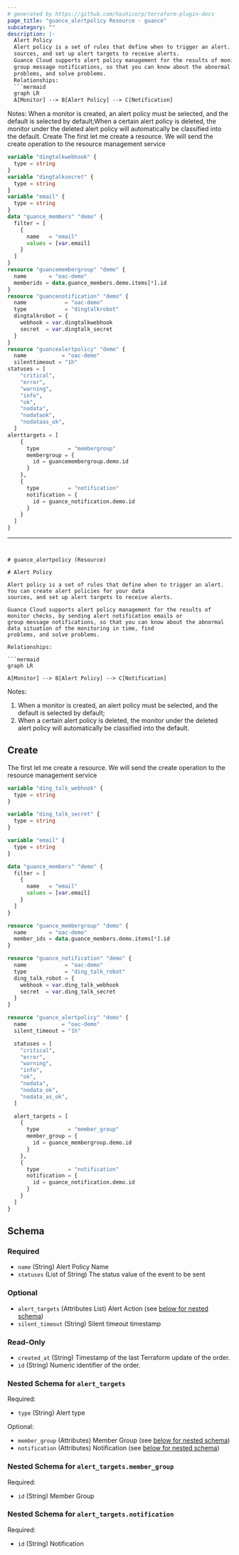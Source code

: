 ```yaml
---
# generated by https://github.com/hashicorp/terraform-plugin-docs
page_title: "guance_alertpolicy Resource - guance"
subcategory: ""
description: |-
  Alert Policy
  Alert policy is a set of rules that define when to trigger an alert. You can create alert policies for your data
  sources, and set up alert targets to receive alerts.
  Guance Cloud supports alert policy management for the results of monitor checks, by sending alert notification emails or
  group message notifications, so that you can know about the abnormal data situation of the monitoring in time, find
  problems, and solve problems.
  Relationships:
  ```mermaid
  graph LR
  A[Monitor] --> B[Alert Policy] --> C[Notification]
  ```
  Notes:
  When a monitor is created, an alert policy must be selected, and the default is selected by default;When a certain alert policy is deleted, the monitor under the deleted alert policy will automatically be classified
  into the default.
  Create
  The first let me create a resource. We will send the create operation to the resource management service
  ```terraform
  variable "dingtalkwebhook" {
    type = string
  }
  variable "dingtalksecret" {
    type = string
  }
  variable "email" {
    type = string
  }
  data "guance_members" "demo" {
    filter = [
      {
        name   = "email"
        values = [var.email]
      }
    ]
  }
  resource "guancemembergroup" "demo" {
    name       = "oac-demo"
    memberids = data.guance_members.demo.items[*].id
  }
  resource "guancenotification" "demo" {
    name            = "oac-demo"
    type            = "dingtalkrobot"
    dingtalkrobot = {
      webhook = var.dingtalkwebhook
      secret  = var.dingtalk_secret
    }
  }
  resource "guancealertpolicy" "demo" {
    name           = "oac-demo"
    silenttimeout = "1h"
  statuses = [
      "critical",
      "error",
      "warning",
      "info",
      "ok",
      "nodata",
      "nodataok",
      "nodataas_ok",
    ]
  alerttargets = [
      {
        type         = "membergroup"
        membergroup = {
          id = guancemembergroup.demo.id
        }
      },
      {
        type         = "notification"
        notification = {
          id = guance_notification.demo.id
        }
      }
    ]
  }
  ```
---
```


# guance_alertpolicy (Resource)

# Alert Policy

Alert policy is a set of rules that define when to trigger an alert. You can create alert policies for your data
sources, and set up alert targets to receive alerts.

Guance Cloud supports alert policy management for the results of monitor checks, by sending alert notification emails or
group message notifications, so that you can know about the abnormal data situation of the monitoring in time, find
problems, and solve problems.

Relationships:

```mermaid
graph LR

A[Monitor] --> B[Alert Policy] --> C[Notification]
```

Notes:

1. When a monitor is created, an alert policy must be selected, and the default is selected by default;
2. When a certain alert policy is deleted, the monitor under the deleted alert policy will automatically be classified
   into the default.

## Create

The first let me create a resource. We will send the create operation to the resource management service

```terraform
variable "ding_talk_webhook" {
  type = string
}

variable "ding_talk_secret" {
  type = string
}

variable "email" {
  type = string
}

data "guance_members" "demo" {
  filter = [
    {
      name   = "email"
      values = [var.email]
    }
  ]
}

resource "guance_membergroup" "demo" {
  name       = "oac-demo"
  member_ids = data.guance_members.demo.items[*].id
}

resource "guance_notification" "demo" {
  name            = "oac-demo"
  type            = "ding_talk_robot"
  ding_talk_robot = {
    webhook = var.ding_talk_webhook
    secret  = var.ding_talk_secret
  }
}

resource "guance_alertpolicy" "demo" {
  name           = "oac-demo"
  silent_timeout = "1h"

  statuses = [
    "critical",
    "error",
    "warning",
    "info",
    "ok",
    "nodata",
    "nodata_ok",
    "nodata_as_ok",
  ]

  alert_targets = [
    {
      type         = "member_group"
      member_group = {
        id = guance_membergroup.demo.id
      }
    },
    {
      type         = "notification"
      notification = {
        id = guance_notification.demo.id
      }
    }
  ]
}
```



<!-- schema generated by tfplugindocs -->
## Schema

### Required

- `name` (String) Alert Policy Name
- `statuses` (List of String) The status value of the event to be sent

### Optional

- `alert_targets` (Attributes List) Alert Action (see [below for nested schema](#nestedatt--alert_targets))
- `silent_timeout` (String) Silent timeout timestamp

### Read-Only

- `created_at` (String) Timestamp of the last Terraform update of the order.
- `id` (String) Numeric identifier of the order.

<a id="nestedatt--alert_targets"></a>
### Nested Schema for `alert_targets`

Required:

- `type` (String) Alert type

Optional:

- `member_group` (Attributes) Member Group (see [below for nested schema](#nestedatt--alert_targets--member_group))
- `notification` (Attributes) Notification (see [below for nested schema](#nestedatt--alert_targets--notification))

<a id="nestedatt--alert_targets--member_group"></a>
### Nested Schema for `alert_targets.member_group`

Required:

- `id` (String) Member Group


<a id="nestedatt--alert_targets--notification"></a>
### Nested Schema for `alert_targets.notification`

Required:

- `id` (String) Notification


